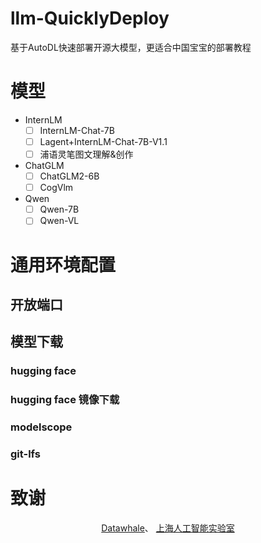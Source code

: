 # llm-QuicklyDeploy
基于AutoDL快速部署开源大模型，更适合中国宝宝的部署教程

# 模型

- InternLM
  - [ ] InternLM-Chat-7B
  - [ ] Lagent+InternLM-Chat-7B-V1.1
  - [ ] 浦语灵笔图文理解&创作
- ChatGLM
  - [ ] ChatGLM2-6B
  - [ ] CogVlm
- Qwen
  - [ ] Qwen-7B
  - [ ] Qwen-VL

# 通用环境配置

## 开放端口

## 模型下载

### hugging face
### hugging face 镜像下载

### modelscope

### git-lfs

# 致谢

<div align=center>
  <a href="https://datawhale.club/#/">Datawhale</a>、
  <a href="https://www.shlab.org.cn/">上海人工智能实验室</a>
</div>